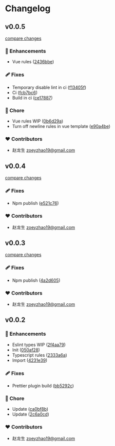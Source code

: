 # Changelog


## v0.0.5

[compare changes](https://github.com/zoeyzhao19/eslint-config/compare/v0.0.4...v0.0.5)

### 🚀 Enhancements

- Vue rules ([2436bbe](https://github.com/zoeyzhao19/eslint-config/commit/2436bbe))

### 🩹 Fixes

- Temporary disable lint in ci ([f13405f](https://github.com/zoeyzhao19/eslint-config/commit/f13405f))
- Ci ([fcb7bc6](https://github.com/zoeyzhao19/eslint-config/commit/fcb7bc6))
- Build in ci ([ce17887](https://github.com/zoeyzhao19/eslint-config/commit/ce17887))

### 🏡 Chore

- Vue rules WIP ([0b6d29a](https://github.com/zoeyzhao19/eslint-config/commit/0b6d29a))
- Turn off  newline rules in vue template ([e90a4be](https://github.com/zoeyzhao19/eslint-config/commit/e90a4be))

### ❤️ Contributors

- 赵龙生 <zoeyzhao19@gmail.com>

## v0.0.4

[compare changes](https://github.com/zoeyzhao19/eslint-config/compare/v0.0.3...v0.0.4)

### 🩹 Fixes

- Npm publish ([e521c76](https://github.com/zoeyzhao19/eslint-config/commit/e521c76))

### ❤️ Contributors

- 赵龙生 <zoeyzhao19@gmail.com>

## v0.0.3

[compare changes](https://github.com/zoeyzhao19/eslint-config/compare/v0.0.2...v0.0.3)

### 🩹 Fixes

- Npm publish ([4a2d605](https://github.com/zoeyzhao19/eslint-config/commit/4a2d605))

### ❤️ Contributors

- 赵龙生 <zoeyzhao19@gmail.com>

## v0.0.2


### 🚀 Enhancements

- Eslint types WIP ([2f4aa79](https://github.com/zoeyzhao19/eslint-config/commit/2f4aa79))
- Init ([050af28](https://github.com/zoeyzhao19/eslint-config/commit/050af28))
- Typescript rules ([2333a6a](https://github.com/zoeyzhao19/eslint-config/commit/2333a6a))
- Import ([4231e39](https://github.com/zoeyzhao19/eslint-config/commit/4231e39))

### 🩹 Fixes

- Prettier plugin build ([bb5292c](https://github.com/zoeyzhao19/eslint-config/commit/bb5292c))

### 🏡 Chore

- Update ([ca0bf8b](https://github.com/zoeyzhao19/eslint-config/commit/ca0bf8b))
- Update ([2c6a0cd](https://github.com/zoeyzhao19/eslint-config/commit/2c6a0cd))

### ❤️ Contributors

- 赵龙生 <zoeyzhao19@gmail.com>

